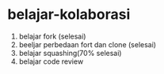 # belajar-kolaborasi
1. belajar fork (selesai)
2. beeljar perbedaan fort dan clone (selesai)
3. belajar squashing(70% selesai)
4. belajar code review
